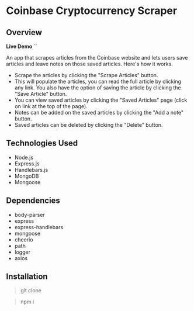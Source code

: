 # Coinbase Cryptocurrency Scraper

## Overview

**Live Demo**
``


An app that scrapes articles from the Coinbase website and lets users save articles and leave notes on those saved articles. Here's how it works.

- Scrape the articles by clicking the "Scrape Articles" button.
- This will populate the articles, you can read the full article by clicking any link. You also have the option of saving the article by clicking the "Save Article" button.
- You can view saved articles by clicking the "Saved Articles" page (click on link at the top of the page).
- Notes can be added on the saved articles by clicking the "Add a note" button.
- Saved articles can be deleted by clicking the "Delete" button.

## Technologies Used
- Node.js
- Express.js
- Handlebars.js
- MongoDB
- Mongoose

## Dependencies
- body-parser
- express
- express-handlebars
- mongoose
- cheerio
- path
- logger
- axios

## Installation

> git clone

> npm i